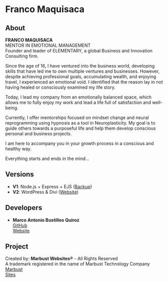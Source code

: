 # Franco Maquisaca

## About

**FRANCO MAQUISACA**  
MENTOR IN EMOTIONAL MANAGEMENT  
Founder and leader of ELEMENTARY, a global Business and Innovation Consulting firm.

Since the age of 16, I have ventured into the business world, developing skills that have led me to own multiple ventures and businesses. However, despite achieving professional goals, accumulating wealth, and enjoying travel, I experienced an emotional void. I identified that the reason lay in not having healed or consciously examined my life story.

Today, I lead my company from an emotionally balanced space, which allows me to fully enjoy my work and lead a life full of satisfaction and well-being.

Currently, I offer mentorships focused on mindset change and neural reprogramming using hypnosis as a tool in Neuroplasticity. My goal is to guide others towards a purposeful life and help them develop conscious personal and business projects.

I am here to accompany you in your growth process in a conscious and healthy way.

Everything starts and ends in the mind...

## Versions

- **V1**: Node.js + Express + EJS ([Backup](https://backup.francomaquisaca.com/))
- **V2**: WordPress & Divi ([Website](https://francomaquisaca.com/))

## Developers

- **Marco Antonio Bustillos Quiroz**  
  [GitHub](https://github.com/MarAntBQ)  
  [Website](https://marantbq.dev/)

## Project

Created by: **Marbust Websites®** - All Rights Reserved  
A trademark registered in the name of Marbust Technology Company  
[Marbust](https://marbust.com/)  
[Sites](https://sites.marbust.com/)